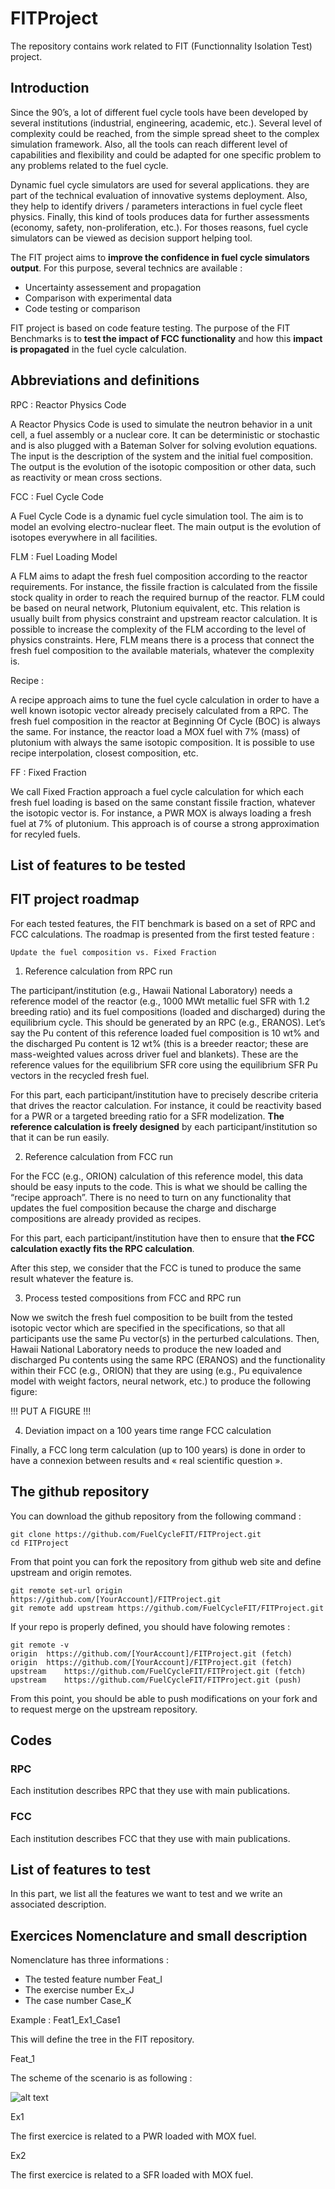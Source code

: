 # FITProject

The repository contains work related to FIT (Functionnality Isolation Test) project.

[//]: # (-------------------------------------------------------------------------------------------------------)
[//]: # (-------------------------------------------------------------------------------------------------------)
## Introduction
[//]: # (-------------------------------------------------------------------------------------------------------)
[//]: # (-------------------------------------------------------------------------------------------------------)

Since the 90’s, a lot of different fuel cycle tools have been developed by several institutions (industrial, engineering, academic, etc.). Several level of complexity could be reached, from the simple spread sheet to the complex simulation framework. Also, all the tools can reach different level of capabilities and flexibility and could be adapted for one specific problem to any problems related to the fuel cycle.

Dynamic fuel cycle simulators are used for several applications. they are part of the technical evaluation of innovative systems deployment. Also, they help to identify drivers / parameters interactions in fuel cycle fleet physics. Finally, this kind of tools produces data for further assessments (economy, safety, non-proliferation, etc.). For thoses reasons, fuel cycle simulators can be viewed as decision support helping tool.

The FIT project aims to **improve the confidence in fuel cycle simulators output**. For this purpose, several technics are available : 
- Uncertainty assessement and propagation
- Comparison with experimental data
- Code testing or comparison

FIT project is based on code feature testing. The purpose of the FIT Benchmarks is to **test the impact of FCC functionality** and how this **impact is propagated** in the fuel cycle calculation.

[//]: # (-------------------------------------------------------------------------------------------------------)
[//]: # (-------------------------------------------------------------------------------------------------------)
## Abbreviations and definitions
[//]: # (-------------------------------------------------------------------------------------------------------)
[//]: # (-------------------------------------------------------------------------------------------------------)

RPC : Reactor Physics Code

A Reactor Physics Code is used to simulate the neutron behavior in a unit cell, a fuel assembly or a nuclear core. It can be deterministic or stochastic and is also plugged with a Bateman Solver for solving evolution equations. The input is the description of the system and the initial fuel composition. The output is the evolution of the isotopic composition or other data, such as reactivity or mean cross sections. 

FCC : Fuel Cycle Code

A Fuel Cycle Code is a dynamic fuel cycle simulation tool. The aim is to model an evolving electro-nuclear fleet. The main output is the evolution of isotopes everywhere in all facilities.

FLM : Fuel Loading Model

A FLM aims to adapt the fresh fuel composition according to the reactor requirements. For instance, the fissile fraction is calculated from the fissile stock quality in order to reach the required burnup of the reactor. FLM could be based on neural network, Plutonium equivalent, etc. This relation is usually built from physics constraint and upstream reactor calculation. It is possible to increase the complexity of the FLM according to the level of physics constraints. Here, FLM means there is a process that connect the fresh fuel composition to the available materials, whatever the complexity is.

Recipe : 

A recipe approach aims to tune the fuel cycle calculation in order to have a well known isotopic vector already precisely calculated from a RPC. The fresh fuel composition in the reactor at Beginning Of Cycle (BOC) is always the same. For instance, the reactor load a MOX fuel with 7% (mass) of plutonium with always the same isotopic composition. It is possible to use recipe interpolation, closest composition, etc.  

FF : Fixed Fraction

We call Fixed Fraction approach a fuel cycle calculation for which each fresh fuel loading is based on the same constant fissile fraction, whatever the isotopic vector is. For instance, a PWR MOX is always loading a fresh fuel at 7% of plutonium. This approach is of course a strong approximation for recyled fuels.

[//]: # (-------------------------------------------------------------------------------------------------------)
[//]: # (-------------------------------------------------------------------------------------------------------)
## List of features to be tested
[//]: # (-------------------------------------------------------------------------------------------------------)
[//]: # (-------------------------------------------------------------------------------------------------------)


[//]: # (-------------------------------------------------------------------------------------------------------)
[//]: # (-------------------------------------------------------------------------------------------------------)
## FIT project roadmap
[//]: # (-------------------------------------------------------------------------------------------------------)
[//]: # (-------------------------------------------------------------------------------------------------------)

For each tested features, the FIT benchmark is based on a set of RPC and FCC calculations. The roadmap is presented from the first tested feature : 
    
    Update the fuel composition vs. Fixed Fraction

1. Reference calculation from RPC run 

The participant/institution (e.g., Hawaii National Laboratory) needs a reference model of the reactor (e.g., 1000 MWt metallic fuel SFR with 1.2 breeding ratio) and its fuel compositions (loaded and discharged) during the equilibrium cycle. This should be generated by an RPC (e.g., ERANOS). Let’s say the Pu content of this reference loaded fuel composition is 10 wt% and the discharged Pu content is 12 wt% (this is a breeder reactor; these are mass-weighted values across driver fuel and blankets). These are the reference values for the equilibrium SFR core using the equilibrium SFR Pu vectors in the recycled fresh fuel.

For this part, each participant/institution have to precisely describe criteria that drives the reactor calculation. For instance, it could be reactivity based for a PWR or a targeted breeding ratio for a SFR modelization. **The reference calculation is freely designed** by each participant/institution so that it can be run easily.

2. Reference calculation from FCC run

For the FCC (e.g., ORION) calculation of this reference model, this data should be easy inputs to the code. This is what we should be calling the “recipe approach”. There is no need to turn on any functionality that updates the fuel composition because the charge and discharge compositions are already provided as recipes.

For this part, each participant/institution have then to ensure that **the FCC calculation exactly fits the RPC calculation**. 

After this step, we consider that the FCC is tuned to produce the same result whatever the feature is.

3. Process tested compositions from FCC and RPC run

Now we switch the fresh fuel composition to be built from the tested isotopic vector which are specified in the specifications, so that all participants use the same Pu vector(s) in the perturbed calculations. Then, Hawaii National Laboratory needs to produce the new loaded and discharged Pu contents using the same RPC (ERANOS) and the functionality within their FCC (e.g., ORION) that they are using (e.g., Pu equivalence model with weight factors, neural network, etc.) to produce the following figure:

!!! PUT A FIGURE !!!

4. Deviation impact on a 100 years time range FCC calculation

Finally, a FCC long term calculation (up to 100 years) is done in order to have a connexion between results and « real scientific question ».   

[//]: # (-------------------------------------------------------------------------------------------------------)
[//]: # (-------------------------------------------------------------------------------------------------------)
## The github repository
[//]: # (-------------------------------------------------------------------------------------------------------)
[//]: # (-------------------------------------------------------------------------------------------------------)

You can download the github repository from the following command : 

    git clone https://github.com/FuelCycleFIT/FITProject.git
    cd FITProject

From that point you can fork the repository from github web site and define upstream and origin remotes. 

    git remote set-url origin https://github.com/[YourAccount]/FITProject.git
    git remote add upstream https://github.com/FuelCycleFIT/FITProject.git

If your repo is properly defined, you should have folowing remotes :

    git remote -v
    origin  https://github.com/[YourAccount]/FITProject.git (fetch)
    origin  https://github.com/[YourAccount]/FITProject.git (fetch)
    upstream    https://github.com/FuelCycleFIT/FITProject.git (fetch)
    upstream    https://github.com/FuelCycleFIT/FITProject.git (push)

From this point, you should be able to push modifications on your fork and to request merge on the upstream repository.

[//]: # (-------------------------------------------------------------------------------------------------------)
[//]: # (-------------------------------------------------------------------------------------------------------)
## Codes
[//]: # (-------------------------------------------------------------------------------------------------------)
[//]: # (-------------------------------------------------------------------------------------------------------)

### RPC

Each institution describes RPC that they use with main publications.

### FCC

Each institution describes FCC that they use with main publications.

[//]: # (-------------------------------------------------------------------------------------------------------)
[//]: # (-------------------------------------------------------------------------------------------------------)
## List of features to test
[//]: # (-------------------------------------------------------------------------------------------------------)
[//]: # (-------------------------------------------------------------------------------------------------------)

In this part, we list all the features we want to test and we write an associated description.

[//]: # (-------------------------------------------------------------------------------------------------------)
[//]: # (-------------------------------------------------------------------------------------------------------)
## Exercices Nomenclature and small description
[//]: # (-------------------------------------------------------------------------------------------------------)
[//]: # (-------------------------------------------------------------------------------------------------------)

Nomenclature has three informations : 

- The tested feature number Feat_I
- The exercise number Ex_J
- The case number Case_K

Example : Feat1_Ex1_Case1

This will define the tree in the FIT repository.

Feat_1

The scheme of the scenario is as following :

![alt text](https://github.com/thiollie/FITProject/blob/master/FIG/Feat_1.png)


Ex1

The first exercice is related to a PWR loaded with MOX fuel.

Ex2

The first exercice is related to a SFR loaded with MOX fuel.
